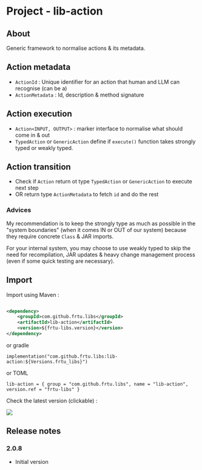 # Project - lib-action

## About

Generic framework to normalise actions & its metadata.

## Action metadata

* `ActionId` : Unique identifier for an action that human and LLM can recognise (can be a)
* `ActionMetadata` : Id, description & method signature

## Action execution

* `Action<INPUT, OUTPUT>` : marker interface to normalise what should come in & out
* `TypedAction` or `GenericAction` define if `execute()` function takes strongly typed or weakly typed.

## Action transition

* Check if `Action` return ot type `TypedAction` or `GenericAction` to execute next step
* OR return type `ActionMetadata` to fetch `id` and do the rest

### Advices

My recommendation is to keep the strongly type as much as possible in the "system boundaries" (when it comes IN or OUT
of our system) because they require concrete `Class` & JAR imports.

For your internal system, you may choose to use weakly typed to skip the need for recompilation, JAR updates & heavy
change management process (even if some quick testing are necessary).

## Import

Import using Maven :

```XML

<dependency>
    <groupId>com.github.frtu.libs</groupId>
    <artifactId>lib-action</artifactId>
    <version>${frtu-libs.version}</version>
</dependency>
```

or gradle

```
implementation("com.github.frtu.libs:lib-action:${Versions.frtu_libs}")
```

or TOML

```
lib-action = { group = "com.github.frtu.libs", name = "lib-action", version.ref = "frtu-libs" }
```

Check the latest version (clickable) :

[<img src="https://img.shields.io/maven-central/v/com.github.frtu.libs/lib-action.svg?label=latest%20release%20:%20lib-action"/>](https://search.maven.org/#search%7Cga%7C1%7Ca%3A%22lib-utils%22+g%3A%22com.github.frtu.libs%22)

## Release notes

### 2.0.8

* Initial version
